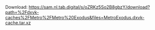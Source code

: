 Download: https://sam.nl.tab.digital/s/oZRKz5So2B8gbzY/download?path=%2Fdxvk-caches%2FMetro%2FMetro%20Exodus&files=MetroExodus.dxvk-cache.tar.xz
